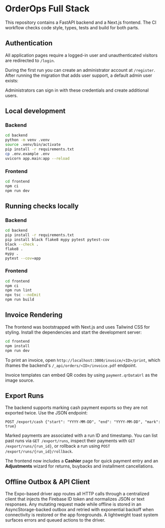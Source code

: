 # OrderOps Full Stack

This repository contains a FastAPI backend and a Next.js frontend. The CI workflow checks code style, types, tests and build for both parts.

## Authentication

All application pages require a logged-in user and unauthenticated visitors are redirected to `/login`.

During the first run you can create an administrator account at `/register`. After running the migration that adds user support, a default admin user exists:


Administrators can sign in with these credentials and create additional users.

## Local development

### Backend

```bash
cd backend
python -m venv .venv
source .venv/bin/activate
pip install -r requirements.txt
cp .env.example .env
uvicorn app.main:app --reload
```

### Frontend

```bash
cd frontend
npm ci
npm run dev
```

## Running checks locally

### Backend

```bash
cd backend
pip install -r requirements.txt
pip install black flake8 mypy pytest pytest-cov
black --check .
flake8 .
mypy .
pytest --cov=app
```

### Frontend

```bash
cd frontend
npm ci
npm run lint
npx tsc --noEmit
npm run build
```

## Invoice Rendering

The frontend was bootstrapped with Next.js and uses Tailwind CSS for styling.
Install the dependencies and start the development server:

```bash
cd frontend
npm install
npm run dev
```

To print an invoice, open
`http://localhost:3000/invoice/<ID>/print`, which iframes the backend's
`/_api/orders/<ID>/invoice.pdf` endpoint.

Invoice templates can embed QR codes by using `payment.qrDataUrl` as the
image source.

## Export Runs

The backend supports marking cash payment exports so they are not exported twice.
Use the JSON endpoint:

```
POST /export/cash {"start": "YYYY-MM-DD", "end": "YYYY-MM-DD", "mark": true}
```

Marked payments are associated with a run ID and timestamp. You can list past
runs via `GET /export/runs`, inspect their payments with
`GET /export/runs/{run_id}`, or rollback a run using
`POST /export/runs/{run_id}/rollback`.

The frontend now includes a **Cashier** page for quick payment entry and an
**Adjustments** wizard for returns, buybacks and installment cancellations.

## Offline Outbox & API Client

The Expo-based driver app routes all HTTP calls through a centralized client
that injects the Firebase ID token and normalizes JSON or text responses. Any
mutating request made while offline is stored in an AsyncStorage-backed outbox
and retried with exponential backoff when connectivity is restored or the app
foregrounds. A lightweight toast system surfaces errors and queued actions to
the driver.
